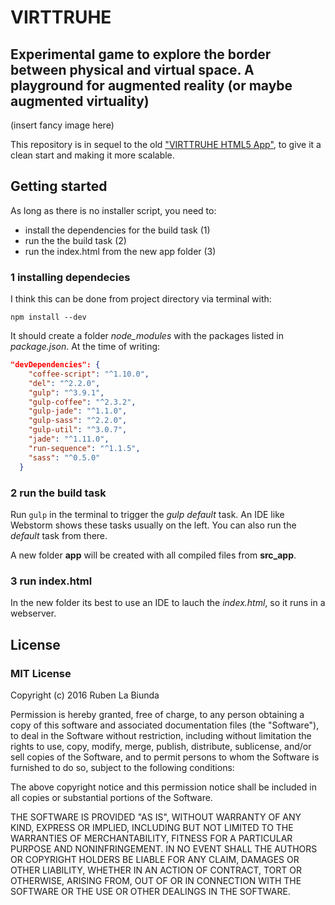 # VIRTTRUHE
## Experimental game to explore the border between physical and virtual space. A playground for augmented reality (or maybe augmented virtuality)

(insert fancy image here)

This repository is in sequel to the old ["VIRTTRUHE HTML5 App"](https://github.com/gitbreaker222/virttruhe_html5_app), to give it a clean start and making it more scalable.

## Getting started

As long as there is no installer script, you need to:
 - install the dependencies for the build task (1)
 - run the the build task (2)
 - run the index.html from the new app folder (3)

 ### 1 installing dependecies

 I think this can be done from project directory via terminal with:
 ```
 npm install --dev
 ```
 It should create a folder _node_modules_ with the packages listed in _package.json_. At the time of writing:
 ```json
 "devDependencies": {
     "coffee-script": "^1.10.0",
     "del": "^2.2.0",
     "gulp": "^3.9.1",
     "gulp-coffee": "^2.3.2",
     "gulp-jade": "^1.1.0",
     "gulp-sass": "^2.2.0",
     "gulp-util": "^3.0.7",
     "jade": "^1.11.0",
     "run-sequence": "^1.1.5",
     "sass": "^0.5.0"
   }
 ```

 ### 2 run the build task

 Run ```gulp``` in the terminal to trigger the _gulp default_ task. An IDE like Webstorm shows these tasks usually on the left. You can also run the _default_ task from there.

  A new folder **app** will be created with all compiled files from **src_app**.

 ### 3 run index.html

 In the new folder its best to use an IDE to lauch the _index.html_, so it runs in a webserver.

 ## License

 ### MIT License

 Copyright (c) 2016 Ruben La Biunda

 Permission is hereby granted, free of charge, to any person obtaining a copy of this software and associated documentation files (the "Software"), to deal in the Software without restriction, including without limitation the rights to use, copy, modify, merge, publish, distribute, sublicense, and/or sell copies of the Software, and to permit persons to whom the Software is furnished to do so, subject to the following conditions:

 The above copyright notice and this permission notice shall be included in all copies or substantial portions of the Software.

 THE SOFTWARE IS PROVIDED "AS IS", WITHOUT WARRANTY OF ANY KIND, EXPRESS OR IMPLIED, INCLUDING BUT NOT LIMITED TO THE WARRANTIES OF MERCHANTABILITY, FITNESS FOR A PARTICULAR PURPOSE AND NONINFRINGEMENT. IN NO EVENT SHALL THE AUTHORS OR COPYRIGHT HOLDERS BE LIABLE FOR ANY CLAIM, DAMAGES OR OTHER LIABILITY, WHETHER IN AN ACTION OF CONTRACT, TORT OR OTHERWISE, ARISING FROM, OUT OF OR IN CONNECTION WITH THE SOFTWARE OR THE USE OR OTHER DEALINGS IN THE SOFTWARE.
